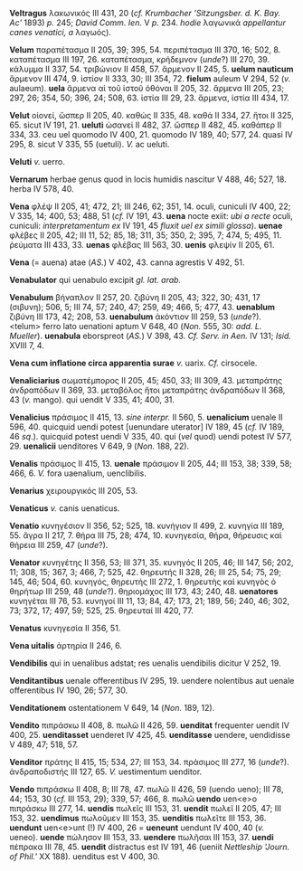 **Veltragus** λακωνικός III 431, 20 (*cf. Krumbacher 'Sitzungsber. d. K.
Bay. Ac'* 1893) *p.* 245; *David Comm. Ien.* V *p.* 234. *hodie*
λαγωνικά *appellantur canes vena­tici, a* λαγωός).

**Velum** παραπέτασμα II 205, 39; 395, 54. περιπέτασμα III 370, 16; 502,
8. καταπέτασμα III 197, 26. καταπέτασμα, κρήδεμνον (*unde*?) III 270,
39. κάλυμμα II 337, 54. τριβώνιον II 458, 57. ἄρμενον II 245, 5. **uelum
nauticum** ἄρμενον III 474, 9. ἱστίον II 333, 30; III 354, 72.
**fielum** auleum V 294, 52 (*v.* aulaeum). **uela** ἄρμενα αἱ τοῦ ἱστοῦ
ὀθόναι II 205, 32. ἄρμενα III 205, 23; 297, 26; 354, 50; 396, 24; 508,
63. ἱστία III 29, 23. ἄρμενα, ἱστία III 434, 17.

**Velut** οἱονεί, ὥσπερ II 205, 40. καθώς II 335, 48. καθά II 334, 27.
ἤτοι II 325, 65. sicut IV 191, 21. **ueluti** ὡσανεί II 482, 37. ὥσπερ
II 482, 45. καθάπερ II 334, 33. ceu uel quomodo IV 400, 21. quomodo IV
189, 40; 577, 24. quasi IV 295, 8. sicut V 335, 55 (uetuli). *V.* ac
ueluti.

**Veluti** *v.* uerro.

**Vernarum** herbae genus quod in locis humidis nascitur V 488, 46; 527,
18. herba IV 578, 40.

**Vena** φλέψ II 205, 41; 472, 21; III 246, 62; 351, 14. oculi, cuniculi
IV 400, 22; V 335, 14; 400, 53; 488, 51 (*cf.* IV 191, 43. **uena**
nocte exiit: *ubi a recte* oculi, cuniculi: *interpretamentum ex* IV
191, 45 *fluxit uel ex simili glossa*). **uenae** φλέβες II 205, 42; III
11, 52; 85, 18; 311, 35; 350, 2; 395, 7; 474, 5; 495, 11. ῥεύματα III
433, 33. **uenas** φλέβας III 563, 30. **uenis** φλεψίν II 205, 61.

**Vena** (= auena) atae (*AS.*) V 402, 43. canna agrestis V 492, 51.

**Venabulator** qui uenabulo excipit *gl. lat. arab.*

**Venabulum** βήναπλον II 257, 20. ζιβύνη II 205, 43; 322, 30; 431, 17
(σιβυνη); 506, 5; III 74, 57; 240, 47; 259, 49; 466, 5; 477, 43.
**uenablum** ζιβύνη III 173, 42; 208, 53. **uenabulum** ἀκόν­τιον III
259, 53 (*unde*?). \<telum\> ferro lato uenationi aptum V 648, 40
(*Non.* 555, 30: *add. L. Mueller*). **uenabula** eborspreot (*AS.*) V
398, 43. *Cf. Serv. in Aen.* IV 131; *Isid.* XVIII 7, 4.

**Vena cum inflatione circa apparentia surae** *v.* uarix. *Cf.*
cirsocele.

**Venaliciarius** σωματέμπορος II 205, 45; 450, 33; III 309, 43.
μεταπράτης ἀνδραπόδων II 369, 33. μεταβόλος ἤτοι μεταπράτης ἀνδραπόδων
II 368, 43 (*v.* mango). qui uendit V 335, 41; 400, 31.

**Venalicius** πράσιμος II 415, 13. *sine interpr.* II 560, 5.
**uenalicium** uenale II 596, 40. quicquid uendi potest [uenundare
uterator] IV 189, 45 (*cf.* IV 189, 46 *sq*.). quicquid potest uendi V
335, 40. qui (*vel* quod) uendi potest IV 577, 29. **uenalicii**
uenditores V 649, 9 (*Non.* 188, 22).

**Venalis** πράσιμος II 415, 13. **uenale** πράσιμον II 205, 44; III
153, 38; 339, 58; 466, 6. *V.* fora uaenalium, uenclibilis.

**Venarius** χειρουργικός III 205, 53.

**Venaticus** *v.* canis uenaticus.

**Venatio** κυνηγέσιον II 356, 52; 525, 18. κυνήγιον II 499, 2. κυνηγία
III 189, 55. ἄγρα II 217, 7. θήρα III 75, 28; 474, 10. κυνηγεσία, θήρα,
θήρευσις καὶ θήρεια III 259, 47 (*unde*?).

**Venator** κυνηγέτης II 356, 53; III 371, 35. κυνηγός II 205, 46; III
147, 56; 202, 11; 308, 15; 367, 3; 466, 7; 525, 42. θηρευτής II 328, 26;
III 25, 54; 75, 29; 145, 46; 504, 60. κυνηγός, θηρευτής III 272, 1.
θηρευτὴς καὶ κυνηγὸς ὁ θηρήτωρ III 259, 48 (*unde*?). θηριομάχος III
173, 43; 240, 48. **uenatores** κυνηγέται III 76, 53. κυνηγοί III 11,
13; 84, 47; 173, 21; 189, 56; 240, 46; 302, 73; 372, 17; 497, 59; 525,
25. θηρευταί III 420, 77.

**Venatus** κυνηγεσία II 356, 51.

**Vena uitalis** ἀρτηρία II 246, 6.

**Vendibilis** qui in uenalibus adstat; res uenalis uendibilis dicitur V
252, 19.

**Venditantibus** uenale offerentibus IV 295, 19. uendere nolentibus aut
uenale offerentibus IV 190, 26; 577, 30.

**Venditationem** ostentationem V 649, 14 (*Non.* 189, 12).

**Vendito** πιπράσκω II 408, 8. πωλῶ II 426, 59. **uenditat** frequenter
uendit IV 400, 25. **uenditasset** uenderet IV 425, 45. **uenditasse**
uendere, uendidisse V 489, 47; 518, 57.

**Venditor** πράτης II 415, 15; 534, 27; III 153, 34. πράσιμος III 277,
16 (*unde*?). ἀνδραποδιστής III 127, 65. *V.* uestimentum uenditor.

**Vendo** πιπράσκω II 408, 8; III 78, 47. πωλῶ II 426, 59 (uendo ueno);
III 78, 44; 153, 30 (*cf.* III 153, 29); 339, 57; 466, 8. πωλῶ **uendo**
uen\<e\>o πιπράσκω III 277, 14. **uendis** πωλεῖς III 153, 31.
**uendit** πωλεῖ II 205, 47; III 153, 32. **uendimus** πωλοῦμεν III 153,
35. **uenditis** πωλεῖτε III 153, 36. **uendunt** uen\<e\>unt (!) IV
400, 26 = **ueneunt** uendunt IV 400, 40 (*v.* ueneo). **uende** πώλησον
III 153, 33. **uendere** πωλῆσαι III 153, 37. **uendi** πέπρακα III 78,
45. **uendit** distractus est IV 191, 46 (ueniit *Nettleship 'Journ. of
Phil.'* XX 188). uenditus est V 400, 30.
